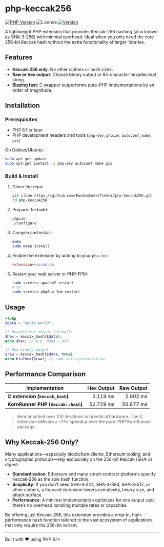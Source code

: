 # php-keccak256

[![PHP Version](https://img.shields.io/badge/PHP-8.1%2B-blue.svg)](https://php.net)
![License](https://img.shields.io/badge/License-MIT-green.svg)
[![Version](https://img.shields.io/badge/Version-1.0.0-orange.svg)](https://github.com/RandomCoderTinker/php-keccak256/releases)

A lightweight PHP extension that provides Keccak-256 hashing (also known as SHA-3-256) with minimal overhead. Ideal when you only need the core 256-bit Keccak hash without the extra functionality of larger libraries.

## Features

- **Keccak-256 only**: No other ciphers or hash sizes.
- **Raw or hex output**: Choose binary output or 64-character hexadecimal string.
- **Blazing fast**: C wrapper outperforms pure-PHP implementations by an order of magnitude.

## Installation

### Prerequisites

- PHP 8.1 or later
- PHP development headers and tools (`php-dev`, `phpize`, `autoconf`, `make`, `gcc`)

On Debian/Ubuntu:
```bash
sudo apt-get update
sudo apt-get install -y php-dev autoconf make gcc
````

### Build & Install

1. Clone the repo:

   ```bash
   git clone https://github.com/RandomCoderTinker/php-keccak256.git
   cd php-keccak256
   ```
2. Prepare the build:

   ```bash
   phpize
   ./configure
   ```
3. Compile and install:

   ```bash
   make
   sudo make install
   ```
4. Enable the extension by adding to your `php.ini`:

   ```ini
   extension=keccak.so
   ```
5. Restart your web server or PHP-FPM:

   ```bash
   sudo service apache2 restart
   # or
   sudo service php8.x-fpm restart
   ```

## Usage

```php
<?php
$data = "hello world";

// Hexadecimal output (default)
$hex = keccak_hash($data);
echo $hex; // e.g. d4ee...a3f

// Raw binary output
$raw = keccak_hash($data, true);
echo bin2hex($raw); // same hex representation
```

## Performance Comparison

| Implementation                      | Hex Output | Raw Output |
| ----------------------------------- | ---------: | ---------: |
| **C extension (`keccak_hash`)**     |   3.119 ms |   2.902 ms |
| **KornRunner PHP (`Keccak::hash`)** |  52.729 ms |  50.877 ms |

> Benchmarked over 100 iterations on identical hardware.
> The C extension delivers a \~17× speedup over the pure-PHP KornRunner package.

## Why Keccak-256 Only?

Many applications—especially blockchain clients, Ethereum tooling, and cryptographic protocols—rely exclusively on the 256-bit Keccak (SHA-3) digest:

* **Standardization**: Ethereum and many smart-contract platforms specify Keccak-256 as the sole hash function.
* **Simplicity**: If you don’t need SHA-3-224, SHA-3-384, SHA-3-512, or other ciphers, a focused extension lowers complexity, binary size, and attack surface.
* **Performance**: A minimal implementation optimizes for one output size; there’s no overhead handling multiple rates or capacities.

By offering just Keccak-256, this extension provides a drop-in, high-performance hash function tailored to the vast ecosystem of applications that only require the 256-bit variant.

---
Built with ❤️ using PHP 8.1+
